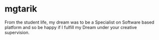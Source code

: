# mgtarik
From the student life, my dream was to be a Specialist on Software based platform and so be happy if I fulfill my Dream under your creative supervision. 
